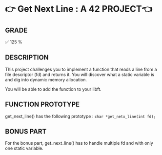 # 👉 Get Next Line : A 42 PROJECT👈

## GRADE
✅ 125 %

## DESCRIPTION

This project challenges you to implement a function that reads a line from a file descriptor (fd) and returns it.
You will discover what a static variable is and dig into dynamic memory allocation. 

You will be able to add the function to your libft. 

## FUNCTION PROTOTYPE

get_next_line() has the following prototype :
`char *get_netx_line(int fd);`

## BONUS PART

For the bonus part, get_next_line() has to handle multiple fd and with only one static variable.
